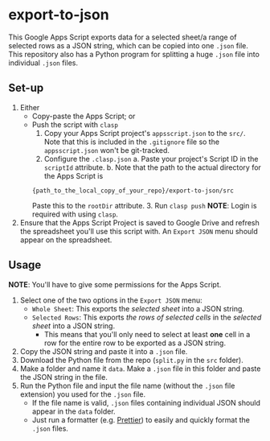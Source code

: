 # export-to-json

This Google Apps Script exports data for a selected sheet/a range of selected rows as a JSON string, which can be copied into one `.json` file. This repository also has a Python program for splitting a huge `.json` file into individual `.json` files.

## Set-up

1. Either
    - Copy-paste the Apps Script; or
    - Push the script with `clasp`
        1. Copy your Apps Script project's `appsscript.json` to the `src/`. Note that this is included in the `.gitignore` file so the `appsscript.json` won't be git-tracked.
        2. Configure the `.clasp.json`
           a. Paste your project's Script ID in the `scriptId` attribute.
           b. Note that the path to the actual directory for the Apps Script is
        ```
        {path_to_the_local_copy_of_your_repo}/export-to-json/src
        ```
        Paste this to the `rootDir` attribute. 3. Run `clasp push`
        **NOTE**: Login is required with using `clasp`.
2. Ensure that the Apps Script Project is saved to Google Drive and refresh the spreadsheet you'll use this script with. An `Export JSON` menu should appear on the spreadsheet.

## Usage

**NOTE**: You'll have to give some permissions for the Apps Script.

1. Select one of the two options in the `Export JSON` menu:
    - `Whole Sheet`: This exports the _selected sheet_ into a JSON string.
    - `Selected Rows`: This exports _the rows of selected cells_ in the _selected sheet_ into a JSON string.
        - This means that you'll only need to select at least **one** cell in a row for the entire row to be exported as a JSON string.
2. Copy the JSON string and paste it into a `.json` file.
3. Download the Python file from the repo (`split.py` in the `src` folder).
4. Make a folder and name it `data`. Make a `.json` file in this folder and paste the JSON string in the file.
5. Run the Python file and input the file name (without the `.json` file extension) you used for the `.json` file.
    - If the file name is valid, `.json` files containing individual JSON should appear in the `data` folder.
    - Just run a formatter (e.g. [Prettier](https://prettier.io/)) to easily and quickly format the `.json` files.
